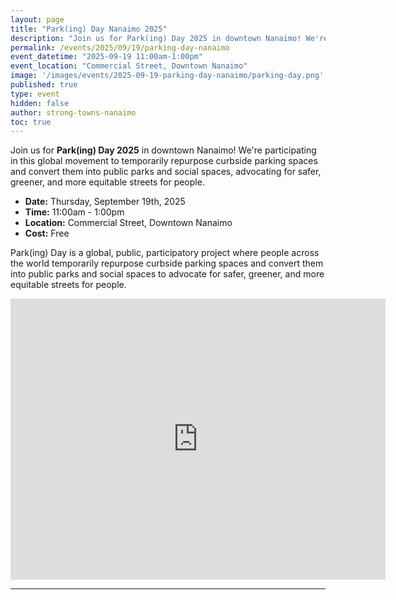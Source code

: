 ```yaml
---
layout: page
title: "Park(ing) Day Nanaimo 2025"
description: "Join us for Park(ing) Day 2025 in downtown Nanaimo! We're temporarily repurposing curbside parking spaces to create public parks and social spaces, advocating for safer, greener, and more equitable streets."
permalink: /events/2025/09/19/parking-day-nanaimo
event_datetime: "2025-09-19 11:00am-1:00pm"
event_location: "Commercial Street, Downtown Nanaimo"
image: '/images/events/2025-09-19-parking-day-nanaimo/parking-day.png'
published: true
type: event
hidden: false
author: strong-towns-nanaimo
toc: true
---
```


Join us for **Park(ing) Day 2025** in downtown Nanaimo! We're participating in this global movement to temporarily repurpose curbside parking spaces and convert them into public parks and social spaces, advocating for safer, greener, and more equitable streets for people. 

- **Date:** Thursday, September 19th, 2025
- **Time:** 11:00am - 1:00pm
- **Location:** Commercial Street, Downtown Nanaimo
- **Cost:** Free

Park(ing) Day is a global, public, participatory project where people across the world temporarily repurpose curbside parking spaces and convert them into public parks and social spaces to advocate for safer, greener, and more equitable streets for people.

<iframe src="https://www.google.com/maps/embed?pb=!1m18!1m12!1m3!1d408.64801981467735!2d-123.93664408647409!3d49.16479327628985!2m3!1f0!2f0!3f0!3m2!1i1024!2i768!4f13.1!3m3!1m2!1s0x5488a1580fb29ee3%3A0x351c762c4b41cde5!2s27%20Commercial%20St%2C%20Nanaimo%2C%20BC%20V9R%205G3!5e1!3m2!1sen!2sca!4v1756869297978!5m2!1sen!2sca" width="600" height="450" style="border:0;" allowfullscreen="" loading="lazy" referrerpolicy="no-referrer-when-downgrade"></iframe>

---
